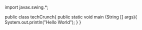 import javax.swing.*; 

public class techCrunch{
  public static void main (String [] args){
    System.out.println("Hello World");
  }
}
